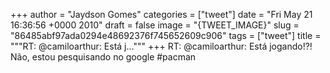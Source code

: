 
+++
author = "Jaydson Gomes"
categories = ["tweet"]
date = "Fri May 21 16:36:56 +0000 2010"
draft = false
image = "{TWEET_IMAGE}"
slug = "86485abf97ada0294e48692376f745652609c906"
tags = ["tweet"]
title = """RT: @camiloarthur: Está j..."""
+++
RT: @camiloarthur: Está jogando!?! Não, estou pesquisando no google #pacman
